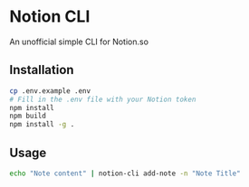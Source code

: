 # Notion CLI

An unofficial simple CLI for Notion.so

## Installation

```bash
cp .env.example .env
# Fill in the .env file with your Notion token
npm install
npm build
npm install -g .
```

## Usage

```bash
echo "Note content" | notion-cli add-note -n "Note Title"
```
